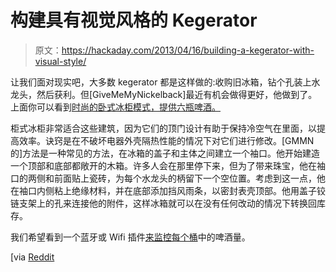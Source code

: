 # 构建具有视觉风格的 Kegerator

> 原文：<https://hackaday.com/2013/04/16/building-a-kegerator-with-visual-style/>

让我们面对现实吧，大多数 kegerator 都是这样做的:收购旧冰箱，钻个孔装上水龙头，然后获利。但[GiveMeMyNickelback]最近有机会做得更好，他做到了。上面你可以看到[时尚的卧式冰柜模式，提供六瓶啤酒。](http://imgur.com/a/LnJdJ)

柜式冰柜非常适合这些建筑，因为它们的顶门设计有助于保持冷空气在里面，以提高效率。诀窍是在不破坏电器外壳隔热性能的情况下对它们进行修改。[GMMN 的]方法是一种常见的方法，在冰箱的盖子和主体之间建立一个袖口。他开始建造一个顶部和底部都敞开的木箱。许多人会在那里停下来，但为了带来珠宝，他在袖口的两侧和前面贴上瓷砖，为每个水龙头的柄留下一个空位置。考虑到这一点，他在袖口内侧粘上绝缘材料，并在底部添加挡风雨条，以密封表壳顶部。他用盖子铰链支架上的孔来连接他的附件，这样冰箱就可以在没有任何改动的情况下转换回库存。

我们希望看到一个蓝牙或 Wifi 插件[来监控每个桶](http://hackaday.com/2012/11/21/kitchen-island-monitors-and-distributes-home-brew-beer/)中的啤酒量。

[via [Reddit](http://www.reddit.com/r/DIY/comments/1c6r1m/my_old_kegerator_broke_and_this_is_my_replacement/)